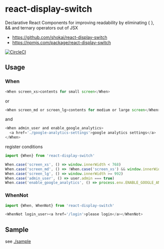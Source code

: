 # react-display-switch
Declarative React Components for improving readability by eliminating { }, && and ternary operators out of JSX

- https://github.com/shokai/react-display-switch
- https://npmjs.com/package/react-display-switch

[![CircleCI](https://circleci.com/gh/shokai/react-display-switch.svg?style=svg)](https://circleci.com/gh/shokai/react-display-switch)


## Usage

### When

```js
<When screen_xs>contents for small screen</When>
```

or

```js
<When screen_md or screen_lg>contents for medium or large screen</When>
```

and

```js
<When admin_user and enable_google_analytics>
  <a href='./google-analytics-settings'>google analytics settings</a>
</When>
```

register conditions

```js
import {When} from 'react-display-switch'

When.case('screen_xs', () => window.innerWidth < 768)
When.case('screen_md', () => !When.case('screen_xs') && window.innerWidth < 992)
When.case('screen_lg', () => window.innerWidth >= 992)
When.case('admin_user', () => user.admin === true)
When.case('enable_google_analytics', () => process.env.ENABLE_GOOGLE_ANALYTICS)
```

### WhenNot

```js
import {When, WhenNot} from 'react-display-switch'
```

```js
<WhenNot login_user><a href='/login'>please login</a></WhenNot>
```


## Sample

see [./sample](https://github.com/shokai/react-display-switch/tree/master/sample)
